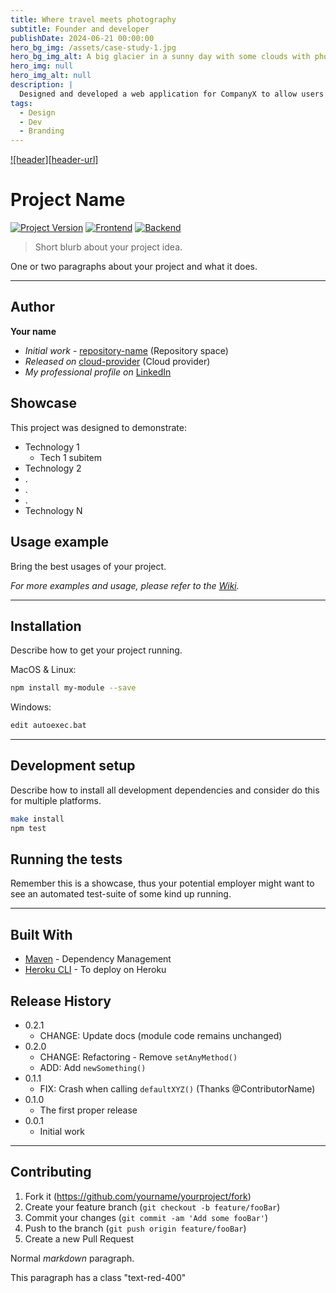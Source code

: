 ```yaml
---
title: Where travel meets photography
subtitle: Founder and developer
publishDate: 2024-06-21 00:00:00
hero_bg_img: /assets/case-study-1.jpg
hero_bg_img_alt: A big glacier in a sunny day with some clouds with photographers walking.
hero_img: null
hero_img_alt: null
description: |
  Designed and developed a web application for CompanyX to allow users be able to register for Photography travel tours to increase customer number.
tags:
  - Design
  - Dev
  - Branding
---
```


[![header][header-url]][header-link]

# Project Name

[![Project Version][version-image]][version-url]
[![Frontend][Frontend-image]][Frontend-url]
[![Backend][Backend-image]][Backend-url]

> Short blurb about your project idea.

One or two paragraphs about your project and what it does.

---

## Author

**Your name**

- _Initial work_ - [repository-name][repository-url] (Repository space)
- _Released on_ [cloud-provider][cloud-provider-url] (Cloud provider)
- _My professional profile on_ [LinkedIn][linkedin-url]

## Showcase

This project was designed to demonstrate:

- Technology 1
  - Tech 1 subitem
- Technology 2
- .
- .
- .
- Technology N

## Usage example

Bring the best usages of your project.

_For more examples and usage, please refer to the [Wiki][wiki]._

---

## Installation

Describe how to get your project running.

MacOS & Linux:

```sh
npm install my-module --save
```

Windows:

```sh
edit autoexec.bat
```

---

## Development setup

Describe how to install all development dependencies and consider do this for multiple platforms.

```sh
make install
npm test
```

## Running the tests

Remember this is a showcase, thus your potential employer might want to see an automated test-suite of some kind up running.

---

## Built With

- [Maven](https://maven.apache.org/) - Dependency Management
- [Heroku CLI](https://devcenter.heroku.com/articles/heroku-cli#download-and-install) - To deploy on Heroku

## Release History

- 0.2.1
  - CHANGE: Update docs (module code remains unchanged)
- 0.2.0
  - CHANGE: Refactoring - Remove `setAnyMethod()`
  - ADD: Add `newSomething()`
- 0.1.1
  - FIX: Crash when calling `defaultXYZ()` (Thanks @ContributorName)
- 0.1.0
  - The first proper release
- 0.0.1
  - Initial work

---

## Contributing

1. Fork it (<https://github.com/yourname/yourproject/fork>)
2. Create your feature branch (`git checkout -b feature/fooBar`)
3. Commit your changes (`git commit -am 'Add some fooBar'`)
4. Push to the branch (`git push origin feature/fooBar`)
5. Create a new Pull Request

Normal _markdown_ paragraph.

<p class="text-red-400">This paragraph has a class "text-red-400"</p>

<!-- Markdown link & img dfn's -->

[header-link]: https://github.com/alexandrerosseto
[repository-url]: https://github.com/alexandrerosseto/wbshopping
[cloud-provider-url]: https://wbshopping.herokuapp.com
[linkedin-url]: https://www.linkedin.com/in/alexandrerosseto
[wiki]: https://github.com/yourname/yourproject/wiki
[version-image]: https://img.shields.io/badge/Version-1.0.0-brightgreen?style=for-the-badge&logo=appveyor
[version-url]: https://img.shields.io/badge/version-1.0.0-green
[Frontend-image]: https://img.shields.io/badge/Frontend-Ionic-blue?style=for-the-badge
[Frontend-url]: https://img.shields.io/badge/Frontend-Ionic-blue?style=for-the-badge
[Backend-image]: https://img.shields.io/badge/Backend-Java%208-important?style=for-the-badge
[Backend-url]: https://img.shields.io/badge/Backend-Java%208-important?style=for-the-badge
